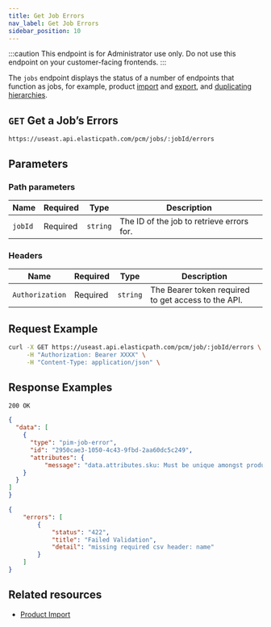 ```yaml
---
title: Get Job Errors
nav_label: Get Job Errors
sidebar_position: 10
---
```


:::caution
This endpoint is for Administrator use only. Do not use this endpoint on your customer-facing frontends.
:::

The `jobs` endpoint displays the status of a number of endpoints that function as jobs, for example, product [import](/docs/pxm/products/importing-products/product-import-pxm) and [export](/docs/pxm/products/exporting-products/export-products), and [duplicating hierarchies](/docs/pxm/hierarchies/hierarchies-api/duplicate-a-hierarchy).

## `GET` Get a Job’s Errors

```http
https://useast.api.elasticpath.com/pcm/jobs/:jobId/errors
```

## Parameters

### Path parameters

| Name | Required | Type | Description |
| --- | --- | --- | --- |
| `jobId` | Required | `string` | The ID of the job to retrieve errors for.|

### Headers

| Name | Required | Type | Description |
| --- | --- | --- | --- |
| `Authorization` | Required | `string` | The Bearer token required to get access to the API. |

## Request Example

```bash
curl -X GET https://useast.api.elasticpath.com/pcm/job/:jobId/errors \
     -H "Authorization: Bearer XXXX" \
     -H "Content-Type: application/json" \
```

## Response Examples

`200 OK`

```json
{
  "data": [
    {
      "type": "pim-job-error",
      "id": "2950cae3-1050-4c43-9fbd-2aa60dc5c249",
      "attributes": {
          "message": "data.attributes.sku: Must be unique amongst products."
    }
  }
]
}
```

```json
{
    "errors": [
        {
            "status": "422",
            "title": "Failed Validation",
            "detail": "missing required csv header: name"
        }
    ]
}
```

## Related resources

- [Product Import](/docs/pxm/products/importing-products/product-import-pxm)

